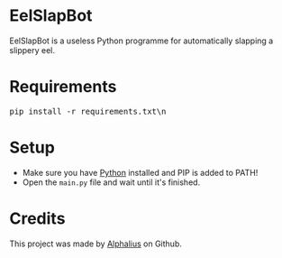 # EelSlapBot
EelSlapBot is a useless Python programme for automatically slapping a slippery eel.

# Requirements
<pre>pip install -r requirements.txt\n</pre>

# Setup
 - Make sure you have [Python](https://www.python.org/downloads) installed and PIP is added to PATH!
 - Open the ```main.py``` file and wait until it's finished.

# Credits
This project was made by [Alphalius](https://www.github.com/Alphalius) on Github.
